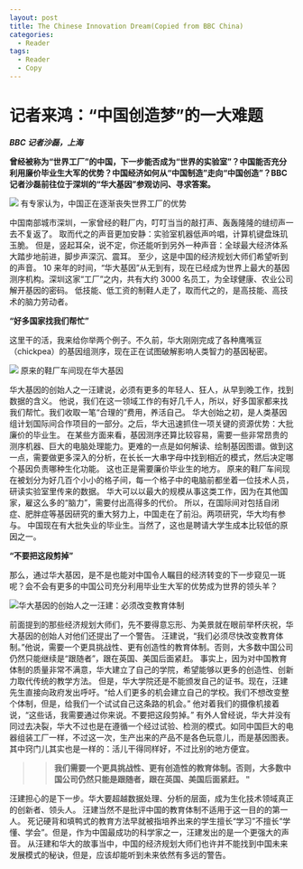 ```yaml
---
layout: post
title: The Chinese Innovation Dream(Copied from BBC China)
categories:
  - Reader
tags:
  - Reader
  - Copy
---
```


# 记者来鸿：“中国创造梦”的一大难题

**_BBC 记者沙磊，上海_**

**曾经被称为“世界工厂”的中国，下一步能否成为“世界的实验室”？中国能否充分利用廉价毕业生大军的优势？中国经济如何从“中国制造”走向“中国创造”？BBC 记者沙磊前往位于深圳的“华大基因”参观访问、寻求答案。**

![](http://wscdn.bbc.co.uk/worldservice/assets/images/2013/05/27/130527094843_making_shoes.jpg)
有专家认为，中国正在逐渐丧失世界工厂的优势

中国南部城市深圳，一家曾经的鞋厂内，叮叮当当的敲打声、轰轰隆隆的缝纫声一去不复返了。
取而代之的声音更加安静：实验室机器低声吟唱，计算机键盘珠玑玉脆。
但是，竖起耳朵，说不定，你还能听到另外一种声音：全球最大经济体系大踏步地前进，脚步声深沉、震耳。
至少，这是中国的经济规划大师们希望听到的声音。
10 来年的时间，“华大基因”从无到有，现在已经成为世界上最大的基因测序机构。深圳这家“工厂”之内，共有大约 3000 名员工，为全球健康、农业公司解开基因的密码。
低技能、低工资的制鞋人走了，取而代之的，是高技能、高技术的脑力劳动者。

**“好多国家找我们帮忙”**

这里干的活，我来给你举两个例子。不久前，华大刚刚完成了各种鹰嘴豆（chickpea）的基因组测序，现在正在试图破解影响人类智力的基因秘密。

![](http://wscdn.bbc.co.uk/worldservice/assets/images/2013/05/27/130527094845_new_factory.gif)
原来的鞋厂车间现在华大基因

华大基因的创始人之一汪建说，必须有更多的年轻人、狂人，从早到晚工作，找到数据的含义。
他说，我们在这一领域工作的有好几千人，所以，好多国家都来找我们帮忙。我们收取一笔“合理的”费用，养活自己。
华大创始之初，是人类基因组计划国际间合作项目的一部分。之后，华大迅速抓住一项关键的资源优势：大批廉价的毕业生。
在某些方面来看，基因测序还算比较容易，需要一些非常昂贵的测序机器、巨大的电脑处理能力。更难的一点是如何解读、绘制基因图谱。做到这一点，需要做更多深入的分析，在长长一大串字母中找到相近的模式，然后决定哪个基因负责哪种生化功能。
这也正是需要廉价毕业生的地方。
原来的鞋厂车间现在被划分为好几百个小小的格子间，每一个格子中的电脑前都坐着一位技术人员，研读实验室里传来的数据。
华大可以以最大的规模从事这类工作，因为在其他国家，雇这么多的“脑力”，需要付出高得多的代价。
所以，在国际间对包括自闭症、肥胖症等基因研究的重大努力上，中国走在了前沿。两项研究，华大均有参与。
中国现在有大批失业的毕业生。当然了，这也是聘请大学生成本比较低的原因之一。

**“不要把这段剪掉”**

那么，通过华大基因，是不是也能对中国令人瞩目的经济转变的下一步窥见一斑呢？会不会有更多的中国公司充分利用毕业生大军的优势成为世界的领头羊？

![华大基因的创始人之一汪建：必须改变教育体制](http://wscdn.bbc.co.uk/worldservice/assets/images/2013/05/27/130527094642_wang_jian_512x288_bbc_nocredit.jpg)

前面提到的那些经济规划大师们，先不要得意忘形、为美景就在眼前举杯庆祝，华大基因的创始人对他们还提出了一个警告。
汪建说，“我们必须尽快改变教育体制。”他说，需要一个更具挑战性、更有创造性的教育体制。否则，大多数中国公司仍然只能继续是“跟随者”，跟在英国、美国后面紧赶。
事实上，因为对中国教育体制的质量非常不满意，华大建立了自己的学院，希望能够以更多的创造性、创新力取代传统的教学方法。
但是，华大学院还是不能颁发自己的证书。现在，汪建先生直接向政府发出呼吁。“给人们更多的机会建立自己的学校。我们不想改变整个体制，但是，给我们一个试试自己这条路的机会。”
他对着我们的摄像机接着说，“这些话，我需要通过你来说。不要把这段剪掉。”
有外人曾经说，华大并没有同过去决裂，华大不过也是在遵循一个经过试验、检测的模式。如同中国巨大的电器组装工厂一样，不过这一次，生产出来的产品不是各色玩意儿，而是基因图表。其中窍门儿其实也是一样的：活儿干得同样好，不过比别的地方便宜。

> > **我们需要一个更具挑战性、更有创造性的教育体制。否则，大多数中国公司仍然只能是跟随者，跟在英国、美国后面紧赶。 "**

汪建担心的是下一步。华大要超越数据处理、分析的层面，成为生化技术领域真正的创新者、领头人。
汪建当然不是批评中国的教育体制不适用于这一目的的第一人。
死记硬背和填鸭式的教育方法早就被指培养出来的学生擅长“学习”不擅长“学懂、学会”。但是，作为中国最成功的科学家之一，汪建发出的是一个更强大的声音。
从汪建和华大的故事当中，中国的经济规划大师们也许并不能找到中国未来发展模式的秘诀，但是，应该却能听到未来依然有多远的警告。
